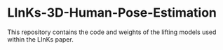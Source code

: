 # LInKs-3D-Human-Pose-Estimation
This repository contains the code and weights of the lifting models used within the LInKs paper.
